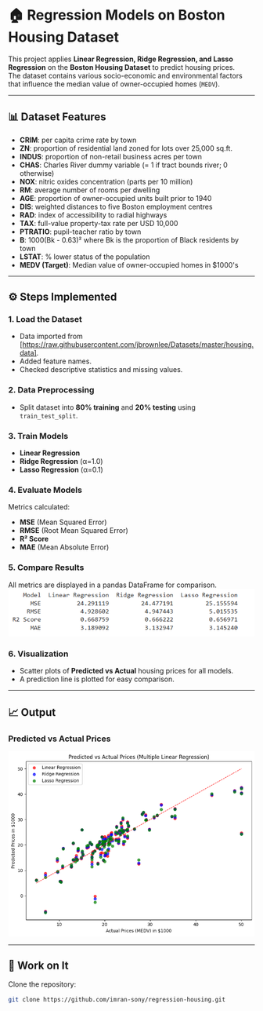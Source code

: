 # 🏠 Regression Models on Boston Housing Dataset

This project applies **Linear Regression, Ridge Regression, and Lasso Regression** on the **Boston Housing Dataset** to predict housing prices.  
The dataset contains various socio-economic and environmental factors that influence the median value of owner-occupied homes (`MEDV`).

---

## 📊 Dataset Features
- **CRIM**: per capita crime rate by town  
- **ZN**: proportion of residential land zoned for lots over 25,000 sq.ft.  
- **INDUS**: proportion of non-retail business acres per town  
- **CHAS**: Charles River dummy variable (= 1 if tract bounds river; 0 otherwise)  
- **NOX**: nitric oxides concentration (parts per 10 million)  
- **RM**: average number of rooms per dwelling  
- **AGE**: proportion of owner-occupied units built prior to 1940  
- **DIS**: weighted distances to five Boston employment centres  
- **RAD**: index of accessibility to radial highways  
- **TAX**: full-value property-tax rate per USD 10,000  
- **PTRATIO**: pupil-teacher ratio by town  
- **B**: 1000(Bk - 0.63)² where Bk is the proportion of Black residents by town  
- **LSTAT**: % lower status of the population  
- **MEDV (Target)**: Median value of owner-occupied homes in $1000's  

---

## ⚙️ Steps Implemented
### 1. Load the Dataset
- Data imported from [https://raw.githubusercontent.com/jbrownlee/Datasets/master/housing.data].  
- Added feature names.  
- Checked descriptive statistics and missing values.  

### 2. Data Preprocessing
- Split dataset into **80% training** and **20% testing** using `train_test_split`.  

### 3. Train Models
- **Linear Regression**  
- **Ridge Regression** (α=1.0)  
- **Lasso Regression** (α=0.1)  

### 4. Evaluate Models
Metrics calculated:
- **MSE** (Mean Squared Error)  
- **RMSE** (Root Mean Squared Error)  
- **R² Score**  
- **MAE** (Mean Absolute Error)  

### 5. Compare Results
All metrics are displayed in a pandas DataFrame for comparison.  
![Result](./Result.png)

### 6. Visualization
- Scatter plots of **Predicted vs Actual** housing prices for all models.  
- A prediction line is plotted for easy comparison.  

---

## 📈 Output

### Predicted vs Actual Prices
![Predicted vs Actual](./predicted_vs_actual.png)

---

## 🚀 Work on It
Clone the repository:
   ```bash
   git clone https://github.com/imran-sony/regression-housing.git
